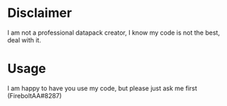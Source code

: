 # Disclaimer

I am not a professional datapack creator, I know my code is not the best, deal with it.

# Usage

I am happy to have you use my code, but please just ask me first (FireboltAA#8287)
